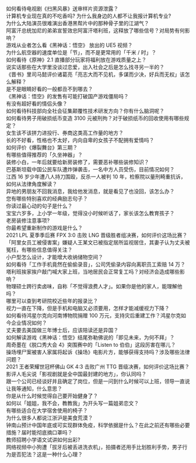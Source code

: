 如何看待电视剧《扫黑风暴》送审样片资源泄露？  
计算机专业现在真的不吃香吗? 为什么我身边的人都不让我报计算机专业?  
为什么大陆演员很难演出香港黑帮片中的那种骨子里的江湖气？  
阿富汗总统加尼的弟弟宣誓效忠阿富汗塔利班，这释放了哪些信号？对局势有何影响？  
游戏从业者怎么看《黑神话：悟空》 放出的 UE5 视频？  
为什么航空器的速度单位是「节」，而不是更常用的「千米 / 时」？  
如何看待《原神》2.1 直播部分玩家将福利放在游戏质量之上？  
说实话那些在大学里没谈过恋爱，出入社会之后是怎么找寻另一半的？  
《晋书》里司马懿评价诸葛亮「亮志大而不见机，多谋而少决，好兵而无权」该怎么解释？  
是不是眼睛好看的一般都丑不到哪去？  
《黑神话：悟空》的发售有可能打破国产游戏僵局吗？  
有没有超好看的情侣头像？  
如何看待科技部向全社会征集颠覆性技术研发方向？你有什么脑洞呢？  
如何看待男子用破损纸币变造 3100 元被刑拘？对于破损纸币的回收使用有哪些规定？  
女生该不该拼力进投行、券商这类高工作量的地方？  
长的不好看，性格也不太好，内向自卑的女孩子不配拥有爱情吗？  
如何评价《爆裂舞台》第三期？  
有哪些值得推荐的「久坐神器」？  
装修小白，一年后就要给新房装修了，需要恶补哪些装修知识？  
巴基斯坦载中国公民车队遭炸弹袭击，一名中方人员受伤，目前情况如何？  
江西 16 岁少年遭八人持刀围殴，反杀一人被判 10 年，检察院以量刑畸重抗诉，如何从法律角度解读？  
异地的男朋友不回我消息，我给他发消息，就是看见了也没回，该怎么办？  
您有哪些特别喜欢的经典励志句子？  
你读过最心动的句子是什么？  
宝宝六岁多，上小学一年级，觉得没小时候听话了，家长该怎么教育孩子？  
老房装修注意事项?  
你最希望重新制作的游戏是什么？  
2021 LPL 夏季季后赛 FPX 3:0 击败 LNG 晋级胜者组决赛，如何评价这场比赛？  
「阿里女员工被侵害案」嫌疑人王某文已被指定居所监视居住，其妻子认为丈夫被冤枉，有哪些信息值得关注？  
小户型怎么设计，才能增大收纳储物空间？  
如何看待「工作手机竟然在偷偷录音」，公司凭偷录内容向离职员工索赔 14 万？  
塔利班挨家挨户敲门喊大家上班，当地居民会正常复工吗？对经济会造成哪些影响？  
物理硕士跨行卖卤味，自称「不觉得浪费人才」。如果你是他的家人，能理解他吗？  
哪里可以查到考研院校近些年的报录比？  
视力一直在下降，但是手机和电脑又必须要用，怎样才能减缓视力下降？  
如何看待鸿星尔克向河南博物院捐赠 100 万元，支持灾后重建工作？鸿星尔克如今企业情况如何？  
丈夫要去美国做三年博士后，应该陪读还是异国？  
如何解读游戏《黑神话：悟空》结尾弥勒佛说的「即见未来，为何不拜」？  
周奇墨在《脱口秀大会 4》突围赛中的「Listen to 伯伯」这段厉害在哪儿？  
操场埋尸案被害人家属将起诉《操场》电影片方，能够获得支持吗？涉及哪些法律问题？  
2021 王者荣耀世冠杯佛山 GK 4:3 击败广州 TTG 晋级决赛，如何评价这场比赛？  
影评人毛尖说「影视剧就是全中国最封建的地方」，你认同吗？  
跟一个公司已经谈好并且确定了岗位，但是一问到什么时候可以上班，领导一直说让我等通知，什么意思？  
你是从什么时候觉得自己要开始健身了？  
如何以「姐姐，我不会，教教我」为开头写一篇姐弟恋文？  
有哪些适合在大学宿舍使用的椅子？  
为什么很多人都说江浙沪是美食荒漠？  
钟南山预计中国年底或可实现群体免疫，科学依据是什么？在此之前还有哪些必要措施？届时能彻底摘口罩吗？  
教师招聘小学语文试讲如何出彩?  
网络视频中小狗遭「拔牙后被丢进洗衣机」，拍摄者还用手比划胜利手势，男子行为是否犯法？这是一种什么心理？  
